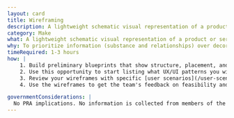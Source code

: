 ```yaml
---
layout: card
title: Wireframing
description: A lightweight schematic visual representation of a product or service interface.
category: Make
what: A lightweight schematic visual representation of a product or service interface.
why: To prioritize information (substance and relationships) over decoration (style) as you begin defining the solution by keeping the design light. Wireframing also gives designers a great opportunity to start asking developers early questions about feasibility and structure.
timeRequired: 1-3 hours
how: |
    1. Build preliminary blueprints that show structure, placement, and hierarchy for your product. Steer clear of font choices, color, or other elements that would distract both the researcher and the reviewer. Lightweight designs are conceptually easier to reconfigure. A few helpful tools for building wireframes are OmniGraffle and Balsamiq, which purposefully keep the wireframe looking like rough sketches.
    2. Use this opportunity to start listing what UX/UI patterns you will need.
    3. Review your wireframes with specific [user scenarios](/user-scenarios/#user-scenarios) and [personas](/personas/#personas) in mind. Can users accomplish their task with the wireframe you are sketching out?
    4. Use the wireframes to get the team's feedback on feasibility and structure.  

governmentConsiderations: |
  No PRA implications. No information is collected from members of the public.
---
```

